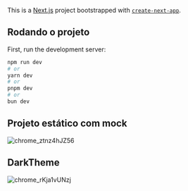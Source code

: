 This is a [Next.js](https://nextjs.org/) project bootstrapped with [`create-next-app`](https://github.com/vercel/next.js/tree/canary/packages/create-next-app).

## Rodando o projeto

First, run the development server:

```bash
npm run dev
# or
yarn dev
# or
pnpm dev
# or
bun dev
```

## Projeto estático com mock

![chrome_ztnz4hJZ56](https://github.com/mystrader/teste-busca-anime/assets/191412/5221a6f3-eb3d-4e3b-a4b9-e7e6f94c7d08)


## DarkTheme
![chrome_rKja1vUNzj](https://github.com/mystrader/teste-busca-anime/assets/191412/742e1620-3f09-4b60-82db-4e49aea776c7)


